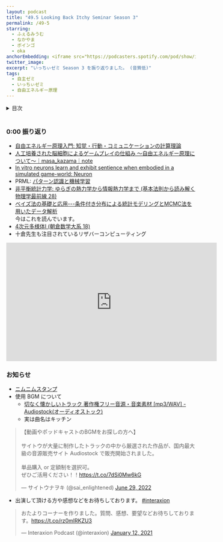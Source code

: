 ```yaml
---
layout: podcast
title: "49.5 Looking Back Itchy Seminar Season 3"
permalink: /49-5
starring:
  - ふぇるみうむ
  - なかやま
  - ボインゴ
  - oka
anchorEmbedding: <iframe src="https://podcasters.spotify.com/pod/show/interaxion/embed/episodes/49-5-Looking-Back-Itchy-Seminar-Season-3-e20fcr0" height="102px" width="100%" frameborder="0" scrolling="no"></iframe>
twitter_image:
excerpt: "いっちぃゼミ Season 3 を振り返りました。 (音質低)"
tags:
  - 自主ゼミ
  - いっちぃゼミ
  - 自由エネルギー原理
---
```


<details>
<!-- https://github.com/gettalong/kramdown/issues/155#issuecomment-339793629 -->
<summary markdown='span'>目次</summary>
<nav>
  * this unordered seed list will be replaced by toc as unordered list
  {:toc}
<!-- https://stackoverflow.com/a/38419441/11480802 -->
</nav>
</details>
<br>

### 0:00 振り返り

- [自由エネルギー原理入門: 知覚・行動・コミュニケーションの計算理論](https://amzn.to/3lnd1Hw)
- [人工培養された脳細胞によるゲームプレイの仕組み 〜自由エネルギー原理について〜｜masa_kazama｜note](https://note.com/masa_kazama/n/n004e8b4e0d52)
- [In vitro neurons learn and exhibit sentience when embodied in a simulated game-world: Neuron](https://www.cell.com/neuron/fulltext/S0896-6273(22)00806-6?_returnURL=https%3A%2F%2Flinkinghub.elsevier.com%2Fretrieve%2Fpii%2FS0896627322008066%3Fshowall%3Dtrue)
- PRML: [パターン認識と機械学習](https://amzn.to/3JpZWFI)
- [非平衡統計力学: ゆらぎの熱力学から情報熱力学まで (基本法則から読み解く物理学最前線 28)](https://amzn.to/3TwH9gB)
- [ベイズ法の基礎と応用---条件付き分布による統計モデリングとMCMC法を用いたデータ解析](https://amzn.to/3Tj9zKL)  
  今はこれを読んでいます。
- [4次元多様体I (朝倉数学大系 18)](https://amzn.to/3YJACjj)
- 十倉先生も注目されているリザバーコンピューティング

<div style="text-align: center;">
<iframe width="560" height="315" src="https://www.youtube.com/embed/A2Bdg3cFdPY" title="YouTube video player" frameborder="0" allow="accelerometer; autoplay; clipboard-write; encrypted-media; gyroscope; picture-in-picture; web-share" allowfullscreen></iframe>
</div>

### お知らせ

- [ニムニムスタンプ](https://store.line.me/stickershop/product/20651080/ja)
- 使用 BGM について
  - [切なく懐かしいトラック 著作権フリー音源・音楽素材 [mp3/WAV] - Audiostock(オーディオストック)](https://audiostock.jp/audio/1267554)
  - 実は曲名はキッチン

<blockquote class="twitter-tweet tw-align-center"><p lang="ja" dir="ltr">【動画やポッドキャストのBGMをお探しの方へ】<br><br>サイトウが大量に制作したトラックの中から厳選された作品が、国内最大級の音源販売サイト Audiostock で販売開始されました。<br><br>単品購入 or 定額制を選択可。<br>ぜひご活用ください！！<a href="https://t.co/7dSi0Mw6kG">https://t.co/7dSi0Mw6kG</a></p>&mdash; サイトウナヲキ (@sai_enlightened) <a href="https://twitter.com/sai_enlightened/status/1542127615959392256?ref_src=twsrc%5Etfw">June 29, 2022</a>
</blockquote> <script async src="https://platform.twitter.com/widgets.js" charset="utf-8"></script>

- 出演して頂ける方や感想などをお待ちしております。 [#interaxion](https://twitter.com/hashtag/interaxion)

<blockquote class="twitter-tweet tw-align-center"><p lang="ja" dir="ltr">おたよりコーナーを作りました。質問、感想、要望などお待ちしております。<a href="https://t.co/rz0mlRKZU3">https://t.co/rz0mlRKZU3</a></p>— Interaxion Podcast (@interaxion) <a href="https://twitter.com/interaxion/status/1348936492488421378?ref_src=twsrc%5Etfw">January 12, 2021</a>
</blockquote> <script async src="https://platform.twitter.com/widgets.js" charset="utf-8"></script>
